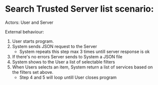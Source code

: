 # Search Trusted Server list scenario:
Actors: User and Server

External behaviour:

1. User starts program.
2. System sends JSON request to the Server
   * System repeats this step max 3 times untill server response is ok
3. If there's no errors Server sends to System a JSON file
4. System shows to the User a list of selectable filters
5. When Users selects an item, System return a list of services based on the filters set above.
   * Step 4 and 5 will loop untill User closes program
